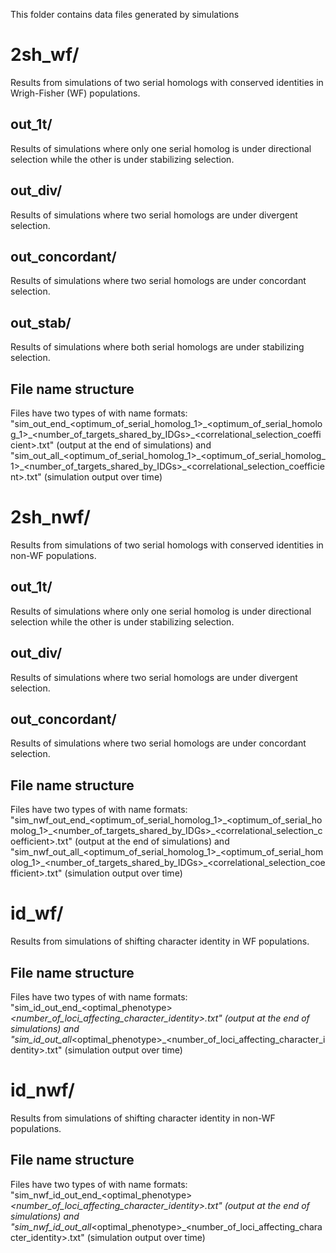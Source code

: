 This folder contains data files generated by simulations

# 2sh_wf/
Results from simulations of two serial homologs with conserved identities in Wrigh-Fisher (WF) populations.

## out_1t/
Results of simulations where only one serial homolog is under directional selection while the other is under stabilizing selection.

## out_div/
Results of simulations where two serial homologs are under divergent selection.

## out_concordant/
Results of simulations where two serial homologs are under concordant selection.

## out_stab/
Results of simulations where both serial homologs are under stabilizing selection.

## File name structure
Files have two types of with name formats:
"sim_out_end_<optimum_of_serial_homolog_1>\_<optimum_of_serial_homolog_1>\_<number_of_targets_shared_by_IDGs>\_<correlational_selection_coefficient>.txt" (output at the end of simulations)
and
"sim_out_all_<optimum_of_serial_homolog_1>\_<optimum_of_serial_homolog_1>\_<number_of_targets_shared_by_IDGs>\_<correlational_selection_coefficient>.txt" (simulation output over time)

# 2sh_nwf/
Results from simulations of two serial homologs with conserved identities in non-WF populations.

## out_1t/
Results of simulations where only one serial homolog is under directional selection while the other is under stabilizing selection.

## out_div/
Results of simulations where two serial homologs are under divergent selection.

## out_concordant/
Results of simulations where two serial homologs are under concordant selection.

## File name structure
Files have two types of with name formats:
"sim_nwf_out_end_<optimum_of_serial_homolog_1>\_<optimum_of_serial_homolog_1>\_<number_of_targets_shared_by_IDGs>\_<correlational_selection_coefficient>.txt" (output at the end of simulations)
and
"sim_nwf_out_all_<optimum_of_serial_homolog_1>\_<optimum_of_serial_homolog_1>\_<number_of_targets_shared_by_IDGs>\_<correlational_selection_coefficient>.txt" (simulation output over time)

# id_wf/
Results from simulations of shifting character identity in WF populations.

## File name structure
Files have two types of with name formats:
"sim_id_out_end_<optimal_phenotype>_<number_of_loci_affecting_character_identity>.txt" (output at the end of simulations)
and
"sim_id_out_all_<optimal_phenotype>_<number_of_loci_affecting_character_identity>.txt" (simulation output over time)

# id_nwf/
Results from simulations of shifting character identity in non-WF populations.

## File name structure
Files have two types of with name formats:
"sim_nwf_id_out_end_<optimal_phenotype>_<number_of_loci_affecting_character_identity>.txt" (output at the end of simulations)
and
"sim_nwf_id_out_all_<optimal_phenotype>_<number_of_loci_affecting_character_identity>.txt" (simulation output over time)
